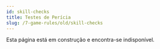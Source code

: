 ```yaml
---
id: skill-checks
title: Testes de Perícia
slug: /7-game-rules/old/skill-checks
---
```


Esta página está em construção e encontra-se indisponível.
